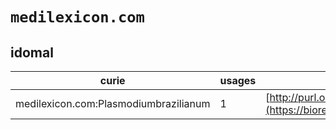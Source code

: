 # `medilexicon.com`

## idomal

| curie                                 |   usages | nodes                                                                                                                 |
|---------------------------------------|----------|-----------------------------------------------------------------------------------------------------------------------|
| medilexicon.com:Plasmodiumbrazilianum |        1 | [http://purl.obolibrary.org/obo/IDOMAL:0001263](https://bioregistry.io/http://purl.obolibrary.org/obo/IDOMAL:0001263) |
